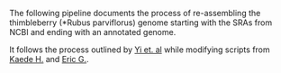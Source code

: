The following pipeline documents the process of re-assembling the thimbleberry (*Rubus parviflorus) genome starting with the SRAs from NCBI and ending with an annotated genome.

It follows the process outlined by [Yi et. al](https://doi.org/10.1038/s41597-024-04097-z) while modifying scripts from [Kaede H.](https://github.com/kaede0e/stinging_nettle_genome_assembly/blob/main/1_genome_assembly_with_PBHiFi_HiC/how_to_run_this_assembly_workflow.md) and [Eric G.](https://github.com/ericgonzalezs/ASSEMBLIES/tree/main).
